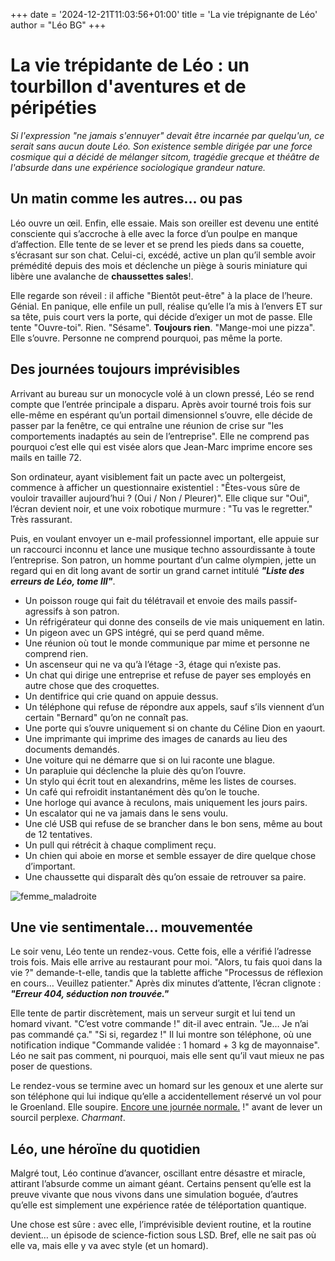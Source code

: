 +++
date = '2024-12-21T11:03:56+01:00'
title = 'La vie trépignante de Léo'
author = "Léo BG"
+++

# La vie trépidante de Léo : un tourbillon d'aventures et de péripéties

*Si l'expression "ne jamais s'ennuyer" devait être incarnée par quelqu'un, ce serait sans aucun doute Léo. Son existence semble dirigée par une force cosmique qui a décidé de mélanger sitcom, tragédie grecque et théâtre de l'absurde dans une expérience sociologique grandeur nature.*

## Un matin comme les autres... ou pas
Léo ouvre un œil. Enfin, elle essaie. Mais son oreiller est devenu une entité consciente qui s’accroche à elle avec la force d’un poulpe en manque d’affection. Elle tente de se lever et se prend les pieds dans sa couette, s’écrasant sur son chat. Celui-ci, excédé, active un plan qu’il semble avoir prémédité depuis des mois et déclenche un piège à souris miniature qui libère une avalanche de **chaussettes sales**!.

Elle regarde son réveil : il affiche "Bientôt peut-être" à la place de l’heure. Génial. En panique, elle enfile un pull, réalise qu’elle l’a mis à l’envers ET sur sa tête, puis court vers la porte, qui décide d’exiger un mot de passe. Elle tente "Ouvre-toi". Rien. "Sésame". **Toujours rien**. "Mange-moi une pizza". Elle s’ouvre. Personne ne comprend pourquoi, pas même la porte.

## Des journées toujours imprévisibles
Arrivant au bureau sur un monocycle volé à un clown pressé, Léo se rend compte que l’entrée principale a disparu. Après avoir tourné trois fois sur elle-même en espérant qu’un portail dimensionnel s’ouvre, elle décide de passer par la fenêtre, ce qui entraîne une réunion de crise sur "les comportements inadaptés au sein de l’entreprise". Elle ne comprend pas pourquoi c’est elle qui est visée alors que Jean-Marc imprime encore ses mails en taille 72.

Son ordinateur, ayant visiblement fait un pacte avec un poltergeist, commence à afficher un questionnaire existentiel : "Êtes-vous sûre de vouloir travailler aujourd’hui ? (Oui / Non / Pleurer)". Elle clique sur "Oui", l’écran devient noir, et une voix robotique murmure : "Tu vas le regretter." Très rassurant.

Puis, en voulant envoyer un e-mail professionnel important, elle appuie sur un raccourci inconnu et lance une musique techno assourdissante à toute l’entreprise. Son patron, un homme pourtant d’un calme olympien, jette un regard qui en dit long avant de sortir un grand carnet intitulé ***"Liste des erreurs de Léo, tome III"***.

* Un poisson rouge qui fait du télétravail et envoie des mails passif-agressifs à son patron.
* Un réfrigérateur qui donne des conseils de vie mais uniquement en latin.
* Un pigeon avec un GPS intégré, qui se perd quand même.
* Une réunion où tout le monde communique par mime et personne ne comprend rien.
* Un ascenseur qui ne va qu’à l’étage -3, étage qui n’existe pas.
* Un chat qui dirige une entreprise et refuse de payer ses employés en autre chose que des croquettes.
* Un dentifrice qui crie quand on appuie dessus.
* Un téléphone qui refuse de répondre aux appels, sauf s’ils viennent d’un certain "Bernard" qu’on ne connaît pas.
* Une porte qui s’ouvre uniquement si on chante du Céline Dion en yaourt.
* Une imprimante qui imprime des images de canards au lieu des documents demandés.
* Une voiture qui ne démarre que si on lui raconte une blague.
* Un parapluie qui déclenche la pluie dès qu’on l’ouvre.
* Un stylo qui écrit tout en alexandrins, même les listes de courses.
* Un café qui refroidit instantanément dès qu’on le touche.
* Une horloge qui avance à reculons, mais uniquement les jours pairs.
* Un escalator qui ne va jamais dans le sens voulu.
* Une clé USB qui refuse de se brancher dans le bon sens, même au bout de 12 tentatives.
* Un pull qui rétrécit à chaque compliment reçu.
* Un chien qui aboie en morse et semble essayer de dire quelque chose d’important.
* Une chaussette qui disparaît dès qu’on essaie de retrouver sa paire.

![femme_maladroite](https://c7.alamy.com/compfr/a04fn3/jeune-femme-pleurer-de-douleur-apres-une-chute-d-un-bain-a04fn3.jpg)

## Une vie sentimentale... mouvementée
Le soir venu, Léo tente un rendez-vous. Cette fois, elle a vérifié l’adresse trois fois. Mais elle arrive au restaurant pour moi. "Alors, tu fais quoi dans la vie ?" demande-t-elle, tandis que la tablette affiche "Processus de réflexion en cours… Veuillez patienter." Après dix minutes d’attente, l’écran clignote : ***"Erreur 404, séduction non trouvée."***

Elle tente de partir discrètement, mais un serveur surgit et lui tend un homard vivant. "C’est votre commande !" dit-il avec entrain. "Je… Je n’ai pas commandé ça." "Si si, regardez !" Il lui montre son téléphone, où une notification indique "Commande validée : 1 homard + 3 kg de mayonnaise". Léo ne sait pas comment, ni pourquoi, mais elle sent qu’il vaut mieux ne pas poser de questions.

Le rendez-vous se termine avec un homard sur les genoux et une alerte sur son téléphone qui lui indique qu’elle a accidentellement réservé un vol pour le Groenland. Elle soupire. [Encore une journée normale.](https://mathiaschoquet.github.io/ddame_l3pro_hugo_website/posts/alice_post/) !" avant de lever un sourcil perplexe. *Charmant*.

## Léo, une héroïne du quotidien
Malgré tout, Léo continue d’avancer, oscillant entre désastre et miracle, attirant l’absurde comme un aimant géant. Certains pensent qu’elle est la preuve vivante que nous vivons dans une simulation boguée, d’autres qu’elle est simplement une expérience ratée de téléportation quantique.

Une chose est sûre : avec elle, l’imprévisible devient routine, et la routine devient… un épisode de science-fiction sous LSD. Bref, elle ne sait pas où elle va, mais elle y va avec style (et un homard).
